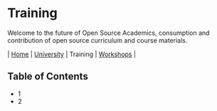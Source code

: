# Training

Welcome to the future of Open Source Academics, consumption and contribution of open source curriculum and course materials.

| [Home](https://github.com/osacademics/home/) | [University](https://github.com/osacademics/home/) | Training | [Workshops](https://github.com/osacademics/workshops/) |

## Table of Contents

- 1
- 2
